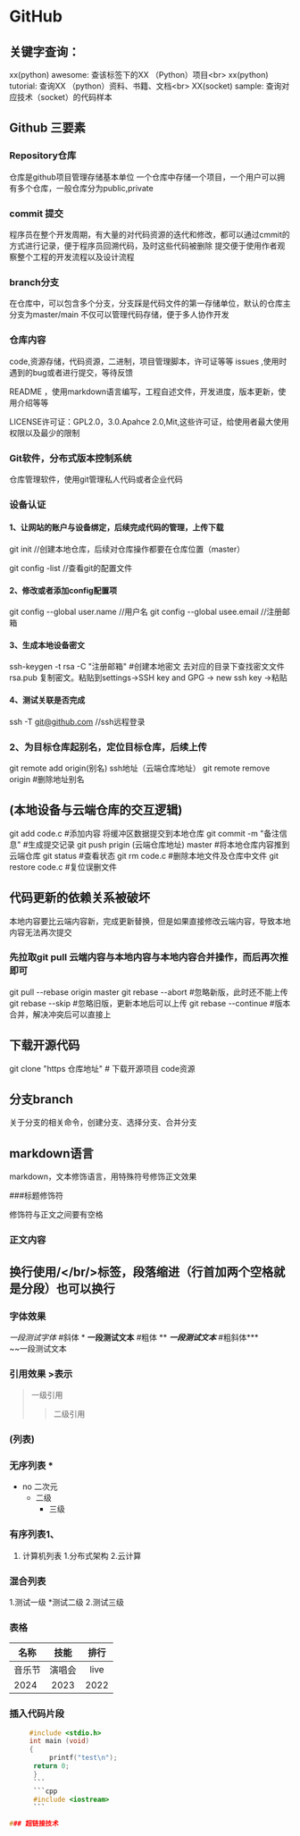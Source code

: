 # GitHub

## 关键字查询：

xx(python) awesome: 查该标签下的XX （Python）项目\<br>
xx(python) tutorial: 查询XX （python）资料、书籍、文档\<br>
XX(socket) sample: 查询对应技术（socket）的代码样本

## Github 三要素

### Repository仓库

仓库是github项目管理存储基本单位
一个仓库中存储一个项目，一个用户可以拥有多个仓库，一般仓库分为public,private

### commit 提交

程序员在整个开发周期，有大量的对代码资源的迭代和修改，都可以通过cmmit的方式进行记录，便于程序员回溯代码，及时这些代码被删除
提交便于使用作者观察整个工程的开发流程以及设计流程

### branch分支

在仓库中，可以包含多个分支，分支踩是代码文件的第一存储单位，默认的仓库主分支为master/main
不仅可以管理代码存储，便于多人协作开发

### 仓库内容

code,资源存储，代码资源，二进制，项目管理脚本，许可证等等
issues ,使用时遇到的bug或者进行提交，等待反馈

README ，使用markdown语言编写，工程自述文件，开发进度，版本更新，使用介绍等等

LICENSE许可证：GPL2.0，3.0.Apahce 2.0,Mit,这些许可证，给使用者最大使用权限以及最少的限制

### Git软件，分布式版本控制系统

仓库管理软件，使用git管理私人代码或者企业代码

### 设备认证

#### 1、让网站的账户与设备绑定，后续完成代码的管理，上传下载

git init //创建本地仓库，后续对仓库操作都要在仓库位置（master）

git config -list //查看git的配置文件

#### 2、修改或者添加config配置项

git config --global user.name //用户名 
git config --global usee.email //注册邮箱

#### 3、生成本地设备密文
ssh-keygen -t rsa -C "注册邮箱" #创建本地密文 去对应的目录下查找密文文件
rsa.pub 复制密文。粘贴到settings->SSH key and GPG -> new ssh key ->粘贴

#### 4、测试关联是否完成
ssh -T git@github.com //ssh远程登录

### 2、为目标仓库起别名，定位目标仓库，后续上传

git remote add origin(别名) ssh地址（云端仓库地址）
git remote remove origin #删除地址别名

## (本地设备与云端仓库的交互逻辑)
git add code.c #添加内容 
将缓冲区数据提交到本地仓库 
git commit -m "备注信息"   #生成提交记录 
git push prigin (云端仓库地址) master #将本地仓库内容推到云端仓库 
git status #查看状态 
git rm code.c #删除本地文件及仓库中文件 
git restore code.c #复位误删文件

## 代码更新的依赖关系被破坏

本地内容要比云端内容新，完成更新替换，但是如果直接修改云端内容，导致本地内容无法再次提交

### 先拉取git pull 云端内容与本地内容与本地内容合并操作，而后再次推即可

git pull --rebase origin master 
git rebase --abort #忽略新版，此时还不能上传 
git rebase --skip  #忽略旧版，更新本地后可以上传
git rebase --continue #版本合并，解决冲突后可以直接上

## 下载开源代码

git clone "https 仓库地址" # 下载开源项目 code资源

## 分支branch

关于分支的相关命令，创建分支、选择分支、合并分支

## markdown语言 

markdown，文本修饰语言，用特殊符号修饰正文效果

###标题修饰符

修饰符与正文之间要有空格

### 正文内容

## 换行使用/</br/>标签，段落缩进（行首加两个空格就是分段）也可以换行

### 字体效果

*一段测试字体*  #斜体 * 
**一段测试文本**   #粗体 ** 
***一段测试文本*** #粗斜体***  
~~一段测试文本     

### 引用效果 \>表示
>一级引用 
>> 二级引用

### (列表)
### 无序列表 \*
* no 二次元 
  * 二级
    * 三级

### 有序列表1、
1. 计算机列表
   1.分布式架构
   2.云计算

### 混合列表
1.测试一级
  *测试二级
   2.测试三级

### 表格
名称|技能|排行
--|:--:|:--:
音乐节|演唱会|live
2024|2023|2022

### 插入代码片段
```C
     #include <stdio.h>
     int main (void)
     {
          printf("test\n");
	  return 0;
	  }
	  ```
	  ```cpp
	  #include <iostream>
	  ```

### 超链接技术

